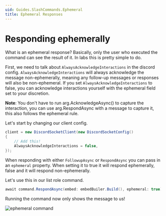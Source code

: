```yaml
---
uid: Guides.SlashCommands.Ephemeral
title: Ephemeral Responses
---
```


# Responding ephemerally

What is an ephemeral response? Basically, only the user who executed the command can see the result of it. In labs this is pretty simple to do.

First, we need to talk about `AlwaysAcknowledgeInteractions` in the discord config. `AlwaysAcknowledgeInteractions` will always acknowledge the message non-ephemerally, meaning any follow-up messages or responses will also be non-ephemeral. If you set `AlwaysAcknowledgeInteractions` to false, you can acknowledge interactions yourself with the ephemeral field set to your discretion.

**Note**: You don't have to run arg.AcknowledgeAsync() to capture the interaction, you can use arg.RespondAsync with a message to capture it, this also follows the ephemeral rule.

Let's start by changing our client config.

```cs
client = new DiscordSocketClient(new DiscordSocketConfig()
{
    // Add this!
    AlwaysAcknowledgeInteractions = false,
});
```

When responding with either `FollowupAsync` or `RespondAsync` you can pass in an `ephemeral` property. When setting it to true it will respond ephemerally, false and it will respond non-ephemerally.

Let's use this in our list role command.

```cs
await command.RespondAsync(embed: embedBuiler.Build(), ephemeral: true);
```

Running the command now only shows the message to us!

![ephemeral command](images/ephemeral1.png)
